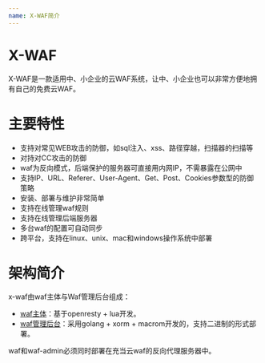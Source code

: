 ```yaml
---
name: X-WAF简介
---
```


# X-WAF

X-WAF是一款适用中、小企业的云WAF系统，让中、小企业也可以非常方便地拥有自己的免费云WAF。

# 主要特性

- 支持对常见WEB攻击的防御，如sql注入、xss、路径穿越，扫描器的扫描等
- 对持对CC攻击的防御
- waf为反向模式，后端保护的服务器可直接用内网IP，不需暴露在公网中
- 支持IP、URL、Referer、User-Agent、Get、Post、Cookies参数型的防御策略
- 安装、部署与维护非常简单
- 支持在线管理waf规则
- 支持在线管理后端服务器
- 多台waf的配置可自动同步
- 跨平台，支持在linux、unix、mac和windows操作系统中部署

# 架构简介
x-waf由waf主体与Waf管理后台组成：

- [waf主体](https://github.com/xsec-lab/x-waf/tree/master/waf)：基于openresty + lua开发。
- [waf管理后台](https://github.com/xsec-lab/x-waf/tree/master/waf-admin)：采用golang + xorm + macrom开发的，支持二进制的形式部署。

waf和waf-admin必须同时部署在充当云waf的反向代理服务器中。